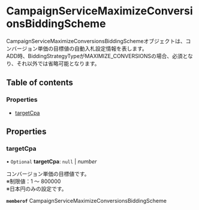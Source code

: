 # CampaignServiceMaximizeConversionsBiddingScheme


<div lang=\"ja\">CampaignServiceMaximizeConversionsBiddingSchemeオブジェクトは、コンバージョン単価の目標値の自動入札設定情報を表します。<br> ADD時、BiddingStrategyTypeがMAXIMIZE_CONVERSIONSの場合、必須となり、それ以外では省略可能となります。</div> 

## Table of contents

### Properties

- [targetCpa](campaignservicemaximizeconversionsbiddingscheme.md#targetcpa)

## Properties

### targetCpa

• `Optional` **targetCpa**: ``null`` \| *number*

<div lang=\"ja\">コンバージョン単価の目標値です。<br> ※制限値：1 ～ 800000<br> ※日本円のみの設定です。</div> 

**`memberof`** CampaignServiceMaximizeConversionsBiddingScheme
